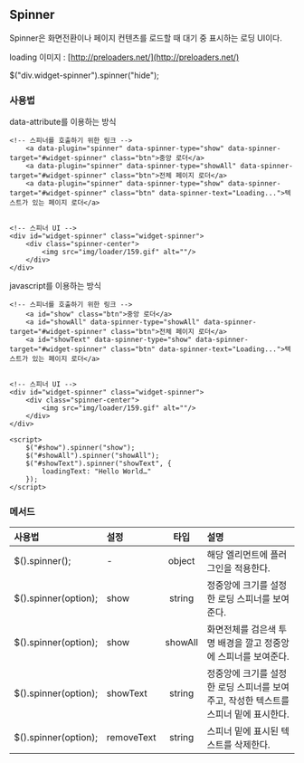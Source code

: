 <!--
layout: 'post'
section: 'Cornerstone Framework'
title: '스피너'
outline: '스피너'
date: '2012-11-16'
tagstr: 'widget'
subsection: ‘본문’
order: ‘[4, 3, 12]’
-->

## Spinner
 Spinner은 화면전환이나 페이지 컨텐츠를 로드할 때 대기 중 표시하는 로딩 UI이다.
 

loading 이미지 : [http://preloaders.net/](http://preloaders.net/)

$("div.widget-spinner").spinner("hide");

### 사용법
data-attribute를 이용하는 방식

``` cm
<!-- 스피너를 호출하기 위한 링크 -->
	<a data-plugin="spinner" data-spinner-type="show" data-spinner-target="#widget-spinner" class="btn">중앙 로더</a>
	<a data-plugin="spinner" data-spinner-type="showAll" data-spinner-target="#widget-spinner" class="btn">전체 페이지 로더</a>
	<a data-plugin="spinner" data-spinner-type="show" data-spinner-target="#widget-spinner" class="btn" data-spinner-text="Loading...">텍스트가 있는 페이지 로더</a>
	

<!-- 스피너 UI -->
<div id="widget-spinner" class="widget-spinner">
	<div class="spinner-center">
		<img src="img/loader/159.gif" alt=""/>
	</div>
</div>
```

javascript를 이용하는 방식


``` cm
<!-- 스피너를 호출하기 위한 링크 -->
	<a id="show" class="btn">중앙 로더</a>
	<a id="showAll" data-spinner-type="showAll" data-spinner-target="#widget-spinner" class="btn">전체 페이지 로더</a>
	<a id="showText" data-spinner-type="show" data-spinner-target="#widget-spinner" class="btn" data-spinner-text="Loading...">텍스트가 있는 페이지 로더</a>
	

<!-- 스피너 UI -->
<div id="widget-spinner" class="widget-spinner">
	<div class="spinner-center">
		<img src="img/loader/159.gif" alt=""/>
	</div>
</div>

<script>
	$("#show").spinner("show");
	$("#showAll").spinner("showAll");
	$("#showText").spinner("showText", {
		loadingText: "Hello World…"
	});
</script>
```

### 메서드

사용법 | 설정 | 타입 | 설명
:-- | :-- | :-: | :--
$().spinner(); | - | object | 해당 엘리먼트에 플러그인을 적용한다.
$().spinner(option); | show | string | 정중앙에 크기를 설정한 로딩 스피너를 보여준다.
$().spinner(option); | show | showAll | 화면전체를 검은색 투명 배경을 깔고 정중앙에 스피너를 보여준다.
$().spinner(option); | showText | string | 정중앙에 크기를 설정한 로딩 스피너를 보여주고, 작성한 텍스트를 스피너 밑에 표시한다.
$().spinner(option); | removeText | string | 스피너 밑에 표시된 텍스트를 삭제한다.

